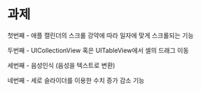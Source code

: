 # 과제
첫번째 - 애플 캘린더의 스크롤 강약에 따라 일자에 맞게 스크롤되는 기능

두번째 - UICollectionView 혹은 UITableView에서 셀의 드래그 이동

세번째 - 음성인식 (음성을 텍스트로 변환)

네번째 - 세로 슬라이더를 이용한 수치 증가 감소 기능
